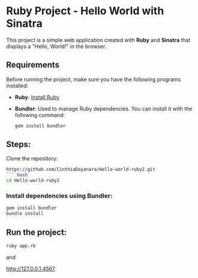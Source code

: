 # Ruby Project - Hello World with Sinatra

This project is a simple web application created with **Ruby** and **Sinatra** that displays a "Hello, World!" in the browser.

## Requirements

Before running the project, make sure you have the following programs installed:

- **Ruby**: [Install Ruby](https://www.ruby-lang.org/en/documentation/installation/)
- **Bundler**: Used to manage Ruby dependencies. You can install it with the following command:
  
  ```bash
  gem install bundler
  ```
## Steps:
Clone the repository:
```Bash
https://github.com/CinthiaDayanara/Hello-world-ruby2.git 
``` bash
cd Hello-world-ruby2
```
### Install dependencies using Bundler:
```Bash
gem install bundler
bundle install
```
## Run the project:
```Bash
ruby app.rb
```
and

 http://127.0.0.1:4567
